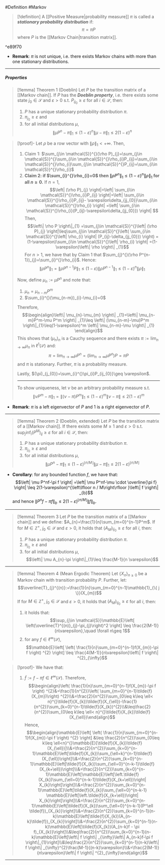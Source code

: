 #Definition #Markov 

> [!definition]
> A [[Positive Measure|probability measure]] $\pi$ is called a ***stationary probability distribution*** if: $$\pi=\pi P$$where $P$ is the [[Markov Chain|transition matrix]].

^e89f70

- **Remark**: $\pi$ is not unique, i.e. there exists Markov chains with more than one stationary distributions. 
---
##### Properties
> [!lemma] Theorem 1 (Doeblin)
> Let $P$ be the transition matrix of a [[Markov chain]]. If $P$ has the ***Doeblin property***, i.e.  there exists some state $j_{0}\in \mathcal{S}$ and $\varepsilon>0$ s.t. $P_{ij_{0}}\geq \varepsilon$ for all $i\in \mathcal{S}$, then: 
> 1. $P$ has a unique stationary probability distribution $\pi$.
> 2. $\pi_{j_{0}}\geq \varepsilon$ and
> 3. for all initial distributions $\mu$, $$\left\| \mu P^n-\pi \right\|_{1}\leq (1-\varepsilon)^n\left\| \mu-\pi \right\| _{1}\leq 2(1-\varepsilon)^n$$

> [!proof]-
> Let $\rho$ be a row vector with $\left\| \rho \right\|_{1}<+\infty$. Then, 
> 1. Claim 1: $\sum_{j\in \mathcal{S}}^{}(\rho P)_{j}=\sum_{j\in \mathcal{S}}^{}\sum_{i\in \mathcal{S}}^{}\rho_{i}P_{ij}=\sum_{i\in \mathcal{S}}^{}\rho_{i}\sum_{j\in \mathcal{S}}^{}P_{ij}=\sum_{i\in \mathcal{S}}^{}\rho_{i}$
> 2. **Claim 2: if $\sum_{i}^{}\rho_{i}=0$ then $\left\| \rho P^n \right\|_{1}\leq(1-\varepsilon)^n\left\| \rho \right\|_{1}$ for all $n\geq 0$.**
>    If $n=1$, $$\left| (\rho P)_{j} \right|=\left| \sum_{i\in \mathcal{S}}^{}\rho_{i}P_{ij} \right|=\left| \sum_{i\in \mathcal{S}}^{}\rho_{i}P_{ij}- \varepsilon\delta_{jj_{0}}\sum_{i\in \mathcal{S}}^{}\rho_{i} \right| =\left| \sum_{i\in \mathcal{S}}^{}\rho_{i}(P_{ij}-\varepsilon\delta_{jj_{0}}) \right|  $$Then, $$\left\| \rho P \right\|_{1} =\sum_{j\in \mathcal{S}}^{}\left| (\rho P)_{j} \right|\leq\sum_{j\in \mathcal{S}}^{}\left( \sum_{i\in \mathcal{S}}^{}\left| \rho_{i} \right| (P_{ij}-\delta_{jj_{0}}) \right) = (1-\varepsilon)\sum_{i\in \mathcal{S}}^{}\left| \rho_{i} \right| =(1-\varepsilon)\left\| \rho \right\| _{1}$$For $n>1$, we have that by Claim 1 that $\sum_{j}^{}(\rho P^{n-1})_{j}=\sum_{i}^{}\rho_{i}$. Hence: $$\left\| \rho P^n \right\| _{1}=\left\| \rho P^{n-1}P \right\|_{1}\leq(1-\varepsilon)\left\| \rho P^{n-1} \right\| _{1}\leq(1-\varepsilon)^n\left\| \rho \right\| _{1} $$
>  
>  Now, define $\mu_{n}:=\mu P^n$ and note that: 
>  1. $\mu_{n}=\mu_{n-m}P^m$
>  2. $\sum_{i}^{}(\mu_{n-m})_{i}-\mu_{i}=0$
>     
>    Therefore, $$\begin{align}\left\| \mu_{n}-\mu_{m} \right\| _{1}=\left\| \mu_{n-m}P^m-\mu P^m \right\| _{1}\leq \left\| (\mu_{n-m}-\mu)P^m \right\|_{1}\leq(1-\varepsilon)^m \left\| \mu_{n-m}-\mu \right\| _{1} \end{align}$$This shows that $(\mu_{n})_{n}$ is a Cauchy sequence and there exists $\pi:=\lim_{ n \to \infty }\mu_{n}$ in $\ell^1(\mathcal{S})$ and: $$\pi=\lim_{ n \to \infty } \mu P^n=(\lim_{ n \to \infty } \mu P^n)P=\pi P$$and $\pi$ is stationary. Further, $\pi$ is a probability measure. 
>    
>    Lastly, $(\pi)_{j_{0}}=\sum_{i}^{}\pi_{i}P_{ij_{0}}\geq \varepsilon$. 
> 
> ---
>  To show uniqueness, let $\nu$ be an arbitrary probability measure s.t. $$\left\| \nu P^m-\pi \right\| _{1}=\left\| (\nu-\pi)P^m \right\|_{1}\leq(1-\varepsilon)^m\|\nu-\pi\|\leq 2(1-\varepsilon)^m $$
- **Remark**: $\pi$ is a left eigenvector of $P$ and $1$ is a right eigenvector of $P$.
---
> [!lemma] Theorem 2 (Doeblin, extended)
> Let $P$ be the transition matrix of a [[Markov chain]]. If there exists some $M\geq 1$ and $\varepsilon>0$ s.t. $\sup_{j}\inf_{i} (P^M)_{ij}\geq \varepsilon$ for all $i\in \mathcal{S}$, then: 
> 1. $P$ has a unique stationary probability distribution $\pi$.
> 2. $\pi_{j_{0}}\geq \varepsilon$ and
> 3. for all initial distributions $\mu$, $$\left\| \mu P^n-\pi \right\|_{1}\leq (1-\varepsilon)^{\left\lfloor n/M\right\rfloor }\left\| \mu-\pi \right\| _{1}\leq 2(1-\varepsilon)^{\left\lfloor n/M\right\rfloor }$$
- **Corollary**: for any bounded function $f$, we have that: $$\left| \mu P^nf-\pi f \right| =\left| \mu P^nf-\mu \cdot \overline{\pi f} \right| \leq 2(1-\varepsilon)^{\left\lfloor n / M\right\rfloor }\left\| f \right\| _{b}$$and hence $\left\| P^nf-\pi f \right\|_{b}\leq 2(1-\varepsilon)^{\left\lfloor n / M\right\rfloor }\left\| f \right\| _{b}$.
---
> [!lemma] Theorem 3
> Let $P$ be the transition matrix of a [[Markov chain]] and we define: $A_{n}=\frac{1}{n}\sum_{m=0}^{n-1}P^m$. If for $M\in \mathbb{Z}^+$, $j_{0}\in\mathcal{S}$ and $\varepsilon>0$, it holds that $(A_{M})_{ij_{0}}\geq \varepsilon$ for all $i$, then: 
> 1. $P$ has a unique stationary probability distribution $\pi$.
> 2. $\pi_{j_{0}}\geq \varepsilon$ and
> 3. for all initial distributions $\mu$, $$\left\| \mu A_{n}-\pi \right\|_{1}\leq \frac{M-1}{n \varepsilon}$$
---
> [!lemma] Theorem 4 (Mean Ergodic Theorem)
> Let $\{ X_{n} \}_{n\geq 0}$ be a Markov chain with transition probability $P$. Further, let: $$\overline{T}_{j}^{(n)}:=\frac{1}{n}\sum_{m=0}^{n-1}\mathbb{1}_{\{ j \}}(X_{m})$$If for $M\in \mathbb{Z}^+$, $j_{0}\in\mathcal{S}$ and $\varepsilon>0$, it holds that $(A_{M})_{ij_{0}}\geq \varepsilon$ for all $i$, then: 
> 1. it holds that:$$\sup_{j\in \mathcal{S}}\mathbb{E}\left[ \left(\overline{T}^{(n)}_{j}-\pi_{j}\right)^2 \right] \leq \frac{2(M-1)}{n\varepsilon},\quad \forall n\geq 1$$
> 2. for any $f\in \ell^\infty(\mathcal{S})$, $$\mathbb{E}\left[ \left( \frac{1}{n}\sum_{m=0}^{n-1}f(X_{m})-\pi f \right) ^{2} \right] \leq \frac{4(M-1)}{n\varepsilon}\left\| f \right\| ^{2}_{\infty}$$

> [!proof]-
> We have that:
> 1. $\tilde{f}:= f-\pi f\in \ell^\infty(\mathcal{S})$. Therefore, $$\begin{align}\left( \frac{1}{n}\sum_{m=0}^{n-1}f(X_{m})-\pi f \right) ^{2}&=\frac{1}{n^{2}}\left( \sum_{m=0}^{n-1}\tilde{f}(X_{m})\right) ^{2}\\&=\frac{2}{n^{2}}\sum_{0\leq k\leq \ell< n}^{}\tilde{f}(X_{k})\tilde{f}(X_{\ell})-\frac{1}{n^{2}}\sum_{k=0}^{n-1}\tilde{f}(X_{k})^{2}\\&\leq\frac{2}{n^{2}}\sum_{0\leq k\leq \ell< n}^{}\tilde{f}(X_{k})\tilde{f}(X_{\ell})\end{align}$$Hence, $$\begin{align}\mathbb{E}\left[ \left( \frac{1}{n}\sum_{m=0}^{n-1}f(X_{m})-\pi f \right) ^{2} \right] &\leq \frac{2}{n^{2}}\sum_{0\leq k\leq \ell<n}^{}\mathbb{E}[\tilde{f}(X_{k})\tilde{f}(X_{\ell})]\\&=\frac{2}{n^{2}}\sum_{k=0}^{n-1}\mathbb{E}\left[\tilde{f}(X_{k})\sum_{\ell=k}^{n-1}\tilde{f}(X_{\ell})\right]\\&=\frac{2}{n^{2}}\sum_{k=0}^{n-1}\mathbb{E}\left[\tilde{f}(X_{k})\sum_{\ell=0}^{n-k-1}\tilde{f}(X_{k+\ell})\right]\\&=\frac{2}{n^{2}}\sum_{k=0}^{n-1}\mathbb{E}\left[\mathbb{E}\left[\left.\tilde{f}(X_{k})\sum_{\ell=0}^{n-k-1}\tilde{f}(X_{k+\ell})\right| X_{k}\right]\right]\\&=\frac{2}{n^{2}}\sum_{k=0}^{n-1}\mathbb{E}\left[\tilde{f}(X_{k})\sum_{\ell=0}^{n-k-1} \mathbb{E}\left[\left.\tilde{f}(X_{k+\ell})\right| X_{k}\right]\right]\\&=\frac{2}{n^{2}}\sum_{k=0}^{n-1}\mathbb{E}\left[\tilde{f}(X_{k})\sum_{\ell=0}^{n-k-1}(P^\ell \tilde{f})_{X_{k}}\right]\\&=\frac{2}{n^{2}}\sum_{k=0}^{n-1}(n-k)\mathbb{E}\left[\tilde{f}(X_{k})(A_{n-k}\tilde{f})_{X_{k}}\right]\\&=\frac{2}{n^{2}}\sum_{k=0}^{n-1}(n-k)\mathbb{E}\left[\tilde{f}(X_{k})(A_{n-k}f - \pi f)_{X_{k}}\right]\\&\leq\frac{2}{n^{2}}\sum_{k=0}^{n-1}(n-k)\mathbb{E}\left[\left\| f \right\| _{\infty}\left\| A_{n-k}f-\pi f \right\|_{1}\right]\\&\leq\frac{2}{n^{2}}\sum_{k=0}^{n-1}(n-k)\left\| f \right\| _{\infty}^{2}\frac{M-1}{(n-k)\varepsilon}\\&=\frac{2(M-1)}{n\varepsilon}\left\| f \right\| ^{2}_{\infty}\end{align}$$

---